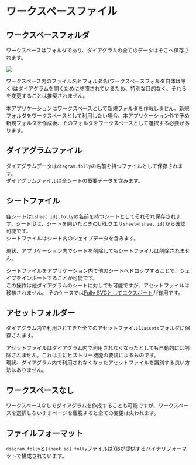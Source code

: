 # ワークスペースファイル

## ワークスペースフォルダ
ワークスペースはフォルダであり、ダイアグラムの全てのデータはそこへ保存されます。

![](/assets/workspace-files.png)

ワークスペース内のファイル名とフォルダ名(ワークスペースフォルダ自体は除く)はダイアグラムを開くために参照されているため、特別な目的なく、それらを変更することは推奨されません。

本アプリケーションはワークスペースとして新規フォルダを作戦しません。新規フォルダをワークスペースとして利用したい場合、本アプリケーション外で予め新規フォルダを作成後、そのフォルダをワークスペースとして選択する必要があります。

## ダイアグラムファイル
ダイアグラムデータは`diagram.folly`の名前を持つファイルとして保存されます。  
ダイアグラムファイルは全シートの概要データを含みます。

## シートファイル
各シートは`[sheet id].folly`の名前を持つシートとしてそれぞれ保存されます。シートIDは、シートを開いたときのURLクエリ`sheet=[sheet id]`から確認可能です。  
シートファイルはシート内のシェイプデータを含みます。

現状、アプリケーション内でシートを削除してもシートファイルは削除されません。

シートファイルをアプリケーション内で他のシートへドロップすることで、シェイプをインポートすることが可能です。  
この操作は他ダイアグラムのシートに対しても可能ですが、アセットファイルは移植されません。
そのケースでは[Folly SVGとしてエクスポート](/export.html#export-as-folly-svg)が有用です。

## アセットフォルダー
ダイアグラム内で利用されてきた全てのアセットファイルは`assets`フォルダに保存されます。

アセットファイルはダイアグラム内で利用されなくなったとしても自動的には削除されません。これは主にヒストリー機能の要請によるものです。  
現状、ダイアグラム内で利用されなくなったアセットファイルを識別する良い方法はありません。

## ワークスペースなし
ワークスペースなしでダイアグラムを作成することも可能ですが、ワークスペースを選択しないままページを離脱すると全ての変更は失われます。

## ファイルフォーマット
`diagram.folly`と`[sheet id].folly`ファイルは[Yjs](https://docs.yjs.dev/)が提供するバイナリフォーマットで構成されています。
